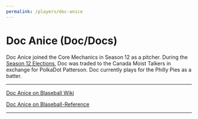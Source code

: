 ```yaml
---
permalink: /players/doc-anice
---
```


# Doc Anice (Doc/Docs)

Doc Anice joined the Core Mechanics in Season 12 as a pitcher. During the [Season 12 Elections](/team-history/season12/#doc-dot-exchange), 
Doc was traded to the Canada Moist Talkers in exchange for PolkaDot Patterson. Doc currently plays for the Philly Pies 
as a batter.

---

[Doc Anice on Blaseball Wiki](https://www.blaseball.wiki/w/Doc_Anice)

[Doc Anice on Blaseball-Reference](https://blaseball-reference.com/players/doc-anice)

---